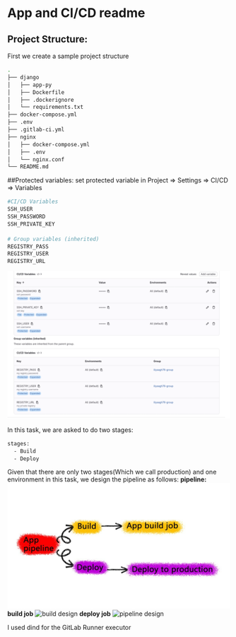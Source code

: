 # App and CI/CD readme

## Project Structure:
First we create a sample project structure
```bash
.
├── django
│   ├── app-py
│   ├── Dockerfile
│   ├── .dockerignore
│   └── requirements.txt
├── docker-compose.yml
├── .env
├── .gitlab-ci.yml
├── nginx
│   ├── docker-compose.yml
│   ├── .env
│   └── nginx.conf
└── README.md
```

##Protected variables:
set protected variable in Project ⇒ Settings ⇒ CI/CD ⇒ Variables

```bash
#CI/CD Variables
SSH_USER
SSH_PASSWORD
SSH_PRIVATE_KEY

# Group variables (inherited)
REGISTRY_PASS
REGISTRY_USER
REGISTRY_URL
```
![Gitlab variables](images/GitlabVariables.png)

In this task, we are asked to do two stages:
```bash
stages:
  - Build
  - Deploy
```
Given that there are only two stages(Which we call production) and one environment in this task, we design the pipeline as follows:
**pipeline:**
![pipeline design](images/pipeline.jpg)
**build job**
![build design](images/build-job.jpg)
**deploy job**
![pipeline design](images/deploy-job.jpg)

I used dind for the GitLab Runner executor


